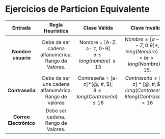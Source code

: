 # Ejercicios de Particion Equivalente

| Entrada | Regla Heuristica | Clase Válida | Clave Inválida |
| :---: | :---: | :---: | :---: |
| **Nombre usuario** | Debe de ser cadena alfanumérica. Rango de Valores. | Nombre = [A-Z. a- z, 0-9] <br> $5 \leq long(nombre) \leq 15$ | $Nombre \neq [a-z, A-Z, 0.9]*;$ <br> $long(Nombre) < 5 <br> long(Nombre) > 15.$ |
| **Contraseña** | Debe de ser una cadena alfanumérica. Rango de valores <br> | Contraseña = [a-z]*[\@, \#, \$]; <br> $8 \leq long(Contraseña) \leq 16$ | $Contraseña \neq [a-z] * [@, \#, \$]$ <br> $long(Contraseña) <$ <br> $8 long(Contraseña) > 16$ |
| **Correo Electrónico** | Debe ser cadena. <br> Rango de Valores. | ||